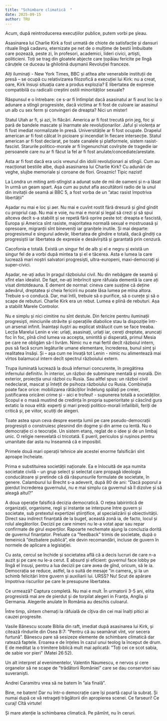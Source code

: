 ```yaml
---
title: "Schimbare climatică  "
date: 2025-09-15
author: TRU
---
```

Acum, după reintroducerea execuțiilor publice, putem vorbi pe șleau.

Asasinarea lui Charlie Kirk a fost urmată de chiote de satisfacție și dansuri rituale lîngă cadavru, eternizate pe net de o mulțime de bestii îmbuibate care pozează, peste zi, în profesori, academici, lideri civici, artiști, politicieni. Toți se trag din gloatele abjecte care țopăiau fericite pe lîngă căruțele ce duceau la ghilotină dușmanii Revoluției franceze.

Alți iluminați - New York Times, BBC și atîtea alte venerabile instituții de presă – se ocupă cu relativizarea filozofică a execuției lui Kirk: nu a creat, oare, Kirk însuși situația care a produs explozia? E libertatea de expresie compatibilă cu radicalii creștini ostili minorităților sexuale?

Răspunsul e o întrebare: ce s-ar fi întîmplat dacă asasinatul ar fi avut loc la o adunare a stîngii progresiste, dacă victima ar fi fost de culoare iar asasinul un alb cu sex ferm și convingeri de dreapta? Nici un mister!

Statul Utah ar fi, și azi, în flăcări. America ar fi fost trecută prin jeg, foc și pară de bandele mascate și înarmate ale revoluționarilor. Jaful și violența ar fi fost imediat normalizate în presă. Universitățile ar fi fost ocupate. Drapelul american ar fi fost călcat în picioare și incendiat în fiecare intersecție. Statul american ar fi fost declarat, pe toate canalele și platformele, sistem rasist-fascist. Starurile politico-morale ar fi îngenunchiat covîrșite de tragedie iar persoanele care nu ar fi făcut la fel ar fi fost anulate/concediate/arestate.

Asta ar fi fost dacă era ucis vreunul din idolii revoluționari ai stîngii. Cum au reacționat bestiile albe, după asasinarea lui Charlie Kirk? Cu adunări de veghe, slujbe memoriale și coroane de flori. Groaznic! Tipic nazist!

La Londra un miting anti-stîngist a adunat sute de mii de oameni și n-a lăsat în urmă un geam spart. Așa cum au putut afla ascultătorii radio de la unul din invitații de seamă ai BBC 5, a fost vorba de un ”atac rasist împotriva libertății”  

Așadar nu mai e loc și aer. Nu mai e cuvînt rostit fără dresură și gînd gîndit cu propriul cap. Nu mai e voie, nu mai e moral și legal să crezi și să spui altceva decît s-a stabilit și se repetă fără oprire peste tot: dreapta e fascistă, Europa și America sînt rasiste, majoritatea normală sexual e mostruoasă și opresoare, migranții sînt bineveniți iar granițele inutile. Și mai departe: progresismul e singurul adevăr, libertatea de gîndire e totală, dacă gîndiți ca progresiștii iar libertatea de expresie e desăvîrșită și garantată prin cenzură.

Cacofonia e totală. Există un singur fel de alb și el e negru și există un singur fel de a vorbi după mintea ta și el e tăcerea. Asta e lumea la care lucrează mari noștri salvatori progresiști, ultra-europeni, maxi-democrați și super-civici.

Așadar, ne-ați adus în pragul războiului civil. Nu din nebăgare de seamă și sfînt elan idealist. De fapt, ne-ați îmbrîncit spre răfuiala dementă la care ați visat dintotdeauna. E dement de normal: cineva care susține că deține adevărul, dreptatea și cheia fericirii nu poate lăsa lumea pe mîna altora. Trebuie s-o conducă. Dar, mai întîi, trebuie să o purifice, să o curețe și să o scape de rebuturi. Charlie Kirk era un rebut. Lumea e plină de rebuturi. Așa a stabilit Marele Controlor.

Nu e simplu și nici cimitire nu sînt destule. Din fericire pentru iluminații progresiști, minciunile otrăvite și operațiile diabolice stau la dispoziție într-un arsenal infinit. Înaintași iluștri au explicat strălucit cum se face treaba. Lecția Marelui Lenin e vie: urlați, asasinați, urlați iar, cereți dreptate, aruncați foc în foc, pînă cînd lumea va accepta, smintită și disperată, primul Mesia pe care ne obligăm să-l livrăm. Nimic nu e mai fertil decît războiul intern, pus să facă scrum legăturile umane elementare, încrederea, bunul simț și realitatea însăși. Și – așa cum ne învață tot Lenin - nimic nu alimentează mai vîrtos balamucul intern decît spectrul războiului extern.

Trupa iluminată lucrează la două infernuri concurente, în pregătirea infernului definitiv. În interior, un război de subminare mentală și morală. Din exterior, proiecția unui război cu Rusia. Sau altfel spus: un război civil nedeclarat, mascat și întețit de psihoza războiului cu Rusia. Combinația poate face orice: mobilizarea rătăciților îndelung spălați pe creier, justificarea oricărei crime și - aici e trofeul! - supunerea totală a societăților. Scopul e o masă mustind de credința în propria superioritate și căscînd gura extatic la noua elită: experți și mari preoți politico-morali infailibili, feriți de critică și, pe viitor, scutiți de alegeri.

Toate astea spun ceva despre esența lumii pe care pseudo-democrații progresiști o construiesc plesnind din dogme și din arme cu lentă. Nu o democrație ci o teocrație. Un sistem etanș, reglat de o idee și de un limbaj unic. O religie nerevelată ci tricotată. E pueril, periculos și rușinos pentru umanitate dar asta nu înseamnă că e imposibil.

Primele două mari operații tehnice ale acestei enorme falsificări sînt aproape încheiate.

Prima e substituirea societății naționale. Ea e înlocuită  de așa numita societate civilă – un grup select și selectat care propagă ideologia conducătoare și pretinde că dă răspunsurile formulate de societate, în genere. Calamburul lui Brecht s-a adeverit, după 80 de ani: ”Dacă poporul a pierdut încrederea guvernului, nu e mai simplu ca guvernul să îl dizolve și să aleagă altul?”

A doua operație falsifică decizia democratică. O rețea labirintică de organizații, organisme, regii și instanțe se interpune între guvern și societate, sub pretextul expertizei științifice, al specializării și obiectivității. Direct sau indirect finanțată de la buget, această zonă ia, de facto, locul și rolul alegătorilor. Decizii pe care nimeni nu le-a votat apar sau repar confirmate de girul experților. Rapoarte nechemate ajung la concluzia dorită de guvernul finanțator. Preluate ca ”feedback” trimis de societate, după o temeinică ”dezbatere publică”, ele devin recomandări, incluse de guvern în normele de aplicare a legislației.

Cu asta, cercul se închide și societatea află că a decis lucruri de care n-a auzit și pe care nu le-a cerut. E absurd și eficient: guvernul face lobby pe lîngă el însuși, pentru a lua decizii pe care avea de gînd, oricum, să le ia. Democrația se reduce, astfel, la o suită de mesaje ”in camera„ și la un schimb felicitări între guvern și auxiliarii lui. URSS? Nu! Scut de apărare împotriva riscurilor pe care le presupune libertatea.


Ce urmează? Captura completă. Nu mai e mult. În urmatorii 3-5 ani, elita progresistă mai are de pierdut și de torpilat alegeri in Franța, Anglia și Germania. Alegerile anulate în România au deschis culoarul.  

Între timp, sîntem chemați la răfuială de cîțiva din cei mai înalți pitici ai cauzei progresite.

Vasile Bănescu scoate Biblia din raft, imediat după asasinarea lui Kirk, și citează rîndurile din Osea 8:7: ”Pentru că au seamănat vînt, vor secera furtună”. Bănescu pare să sesizeze elemente de schimbare climatică dar ratează faptele. Eroarea e de înțeles în cazul unui teolog la început de drum. E de meditat la o trimitere biblică mult mai aplicată: ”Toți cei ce scot sabia, de sabie vor pieri” (Matei 26:52).

Un alt interpret al evenimentelor, Valentin Naumescu, e nervos și cere organelor să ne scape de ”trădătorii României” care se dau conservtori sau suveraniști.

Andrei Caramitru vrea să ne batem în ”aia finală”.

 

Bine, ne batem! Dar nu într-o democrație care își poartă capul la subraț. Și numai după ce vă retrageți trăgătorii din apropierea scenei. Ce farseuri! Ce curaj! Cîtă virtute!

Și mare atenție la schimbarea climatică. Pe pămînt, nu în ceruri.
